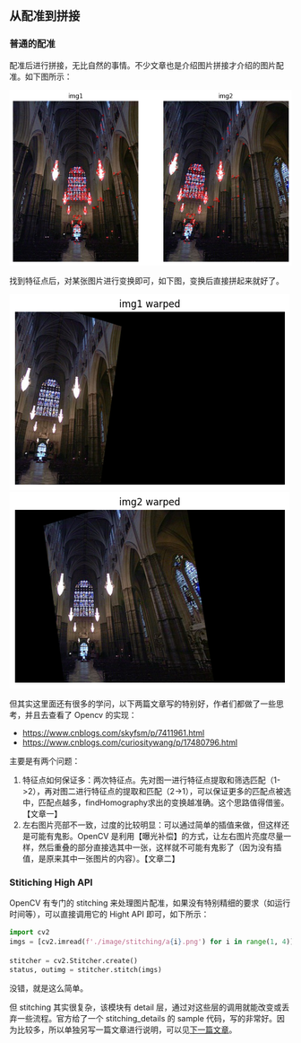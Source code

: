 ## 从配准到拼接

### 普通的配准

配准后进行拼接，无比自然的事情。不少文章也是介绍图片拼接才介绍的图片配准。如下图所示：

![1727608755763](image/5.5/1727608755763.png)

找到特征点后，对某张图片进行变换即可，如下图，变换后直接拼起来就好了。

![1727608463485](image/5.5/1727608463485.png)![1727608475849](image/5.5/1727608475849.png)

但其实这里面还有很多的学问，以下两篇文章写的特别好，作者们都做了一些思考，并且去查看了 Opencv 的实现：

- https://www.cnblogs.com/skyfsm/p/7411961.html
- https://www.cnblogs.com/curiositywang/p/17480796.html

主要是有两个问题：

1. 特征点如何保证多：两次特征点。先对图一进行特征点提取和筛选匹配（1->2），再对图二进行特征点的提取和匹配（2->1），可以保证更多的匹配点被选中，匹配点越多，findHomography求出的变换越准确。这个思路值得借鉴。【文章一】
2. 左右图片亮部不一致，过度的比较明显：可以通过简单的插值来做，但这样还是可能有鬼影。OpenCV 是利用【曝光补偿】的方式，让左右图片亮度尽量一样，然后重叠的部分直接选其中一张，这样就不可能有鬼影了（因为没有插值，是原来其中一张图片的内容）。【文章二】

### Stitiching High API

OpenCV 有专门的 stitching 来处理图片配准，如果没有特别精细的要求（如运行时间等），可以直接调用它的 Hight API 即可，如下所示：

```python
import cv2
imgs = [cv2.imread(f'./image/stitching/a{i}.png') for i in range(1, 4)]

stitcher = cv2.Stitcher.create()
status, outimg = stitcher.stitch(imgs)
```

没错，就是这么简单。

但 stitching 其实很复杂，该模块有 detail 层，通过对这些层的调用就能改变或丢弃一些流程。官方给了一个 stitching_details 的 sample 代码，写的非常好。因为比较多，所以单独另写一篇文章进行说明，可以见[下一篇文章](./5.6.md)。
